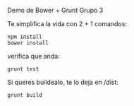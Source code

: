 Demo de Bower + Grunt
Grupo 3

Te simplifica la vida con 2 + 1 comandos:

	npm install
	bower install

verifica que anda:

	grunt test
 
Si queres buildealo, te lo deja en /dist:

	grunt build
